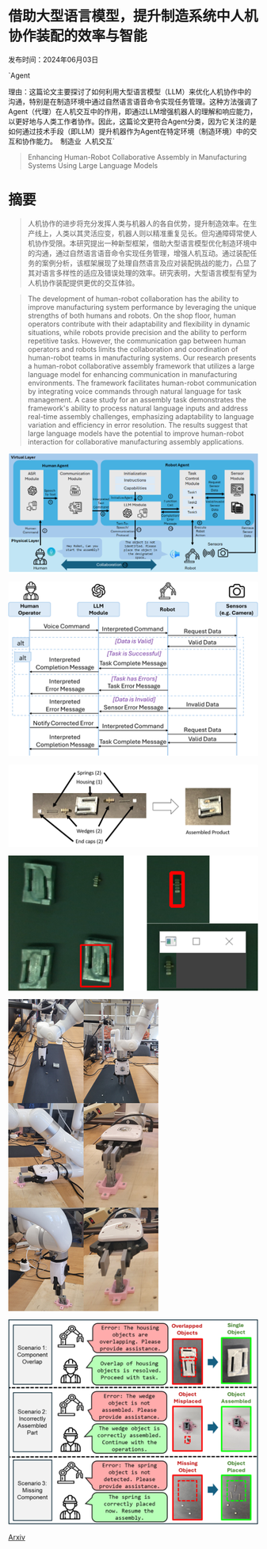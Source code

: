 # 借助大型语言模型，提升制造系统中人机协作装配的效率与智能

发布时间：2024年06月03日

`Agent

理由：这篇论文主要探讨了如何利用大型语言模型（LLM）来优化人机协作中的沟通，特别是在制造环境中通过自然语言语音命令实现任务管理。这种方法强调了Agent（代理）在人机交互中的作用，即通过LLM增强机器人的理解和响应能力，以更好地与人类工作者协作。因此，这篇论文更符合Agent分类，因为它关注的是如何通过技术手段（即LLM）提升机器作为Agent在特定环境（制造环境）中的交互和协作能力。` `制造业` `人机交互`

> Enhancing Human-Robot Collaborative Assembly in Manufacturing Systems Using Large Language Models

# 摘要

> 人机协作的进步将充分发挥人类与机器人的各自优势，提升制造效率。在生产线上，人类以其灵活应变，机器人则以精准重复见长。但沟通障碍常使人机协作受限。本研究提出一种新型框架，借助大型语言模型优化制造环境中的沟通，通过自然语言语音命令实现任务管理，增强人机互动。通过装配任务的案例分析，该框架展现了处理自然语言及应对装配挑战的能力，凸显了其对语言多样性的适应及错误处理的效率。研究表明，大型语言模型有望为人机协作装配提供更优的交互体验。

> The development of human-robot collaboration has the ability to improve manufacturing system performance by leveraging the unique strengths of both humans and robots. On the shop floor, human operators contribute with their adaptability and flexibility in dynamic situations, while robots provide precision and the ability to perform repetitive tasks. However, the communication gap between human operators and robots limits the collaboration and coordination of human-robot teams in manufacturing systems. Our research presents a human-robot collaborative assembly framework that utilizes a large language model for enhancing communication in manufacturing environments. The framework facilitates human-robot communication by integrating voice commands through natural language for task management. A case study for an assembly task demonstrates the framework's ability to process natural language inputs and address real-time assembly challenges, emphasizing adaptability to language variation and efficiency in error resolution. The results suggest that large language models have the potential to improve human-robot interaction for collaborative manufacturing assembly applications.

![借助大型语言模型，提升制造系统中人机协作装配的效率与智能](../../../paper_images/2406.01915/figure-1-framework.png)

![借助大型语言模型，提升制造系统中人机协作装配的效率与智能](../../../paper_images/2406.01915/figure-2-sequence.png)

![借助大型语言模型，提升制造系统中人机协作装配的效率与智能](../../../paper_images/2406.01915/figure-3-assembly.png)

![借助大型语言模型，提升制造系统中人机协作装配的效率与智能](../../../paper_images/2406.01915/figure-6-identification.png)

![借助大型语言模型，提升制造系统中人机协作装配的效率与智能](../../../paper_images/2406.01915/figure-10-process.png)

![借助大型语言模型，提升制造系统中人机协作装配的效率与智能](../../../paper_images/2406.01915/casestudy-scenarios.png)

[Arxiv](https://arxiv.org/abs/2406.01915)